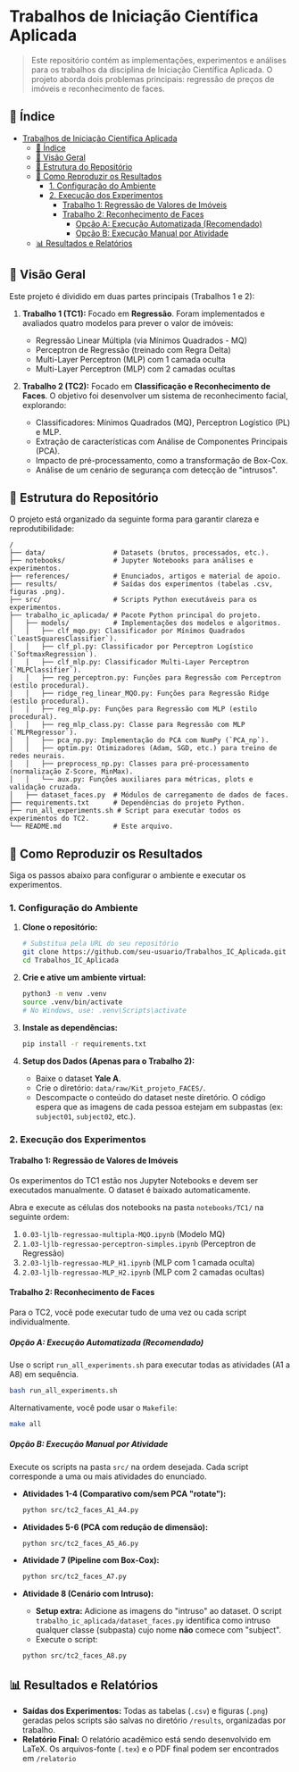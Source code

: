 # Trabalhos de Iniciação Científica Aplicada

> Este repositório contém as implementações, experimentos e análises para os trabalhos da disciplina de Iniciação Científica Aplicada. O projeto aborda dois problemas principais: regressão de preços de imóveis e reconhecimento de faces.

## 📖 Índice

- [Trabalhos de Iniciação Científica Aplicada](#trabalhos-de-iniciação-científica-aplicada)
  - [📖 Índice](#-índice)
  - [🎯 Visão Geral](#-visão-geral)
  - [📂 Estrutura do Repositório](#-estrutura-do-repositório)
  - [🚀 Como Reproduzir os Resultados](#-como-reproduzir-os-resultados)
    - [1. Configuração do Ambiente](#1-configuração-do-ambiente)
    - [2. Execução dos Experimentos](#2-execução-dos-experimentos)
      - [Trabalho 1: Regressão de Valores de Imóveis](#trabalho-1-regressão-de-valores-de-imóveis)
      - [Trabalho 2: Reconhecimento de Faces](#trabalho-2-reconhecimento-de-faces)
        - [Opção A: Execução Automatizada (Recomendado)](#opção-a-execução-automatizada-recomendado)
        - [Opção B: Execução Manual por Atividade](#opção-b-execução-manual-por-atividade)
  - [📊 Resultados e Relatórios](#-resultados-e-relatórios)

## 🎯 Visão Geral

Este projeto é dividido em duas partes principais (Trabalhos 1 e 2):

1.  **Trabalho 1 (TC1):** Focado em **Regressão**. Foram implementados e avaliados quatro modelos para prever o valor de imóveis:
    *   Regressão Linear Múltipla (via Mínimos Quadrados - MQ)
    *   Perceptron de Regressão (treinado com Regra Delta)
    *   Multi-Layer Perceptron (MLP) com 1 camada oculta
    *   Multi-Layer Perceptron (MLP) com 2 camadas ocultas

2.  **Trabalho 2 (TC2):** Focado em **Classificação e Reconhecimento de Faces**. O objetivo foi desenvolver um sistema de reconhecimento facial, explorando:
    *   Classificadores: Mínimos Quadrados (MQ), Perceptron Logístico (PL) e MLP.
    *   Extração de características com Análise de Componentes Principais (PCA).
    *   Impacto de pré-processamento, como a transformação de Box-Cox.
    *   Análise de um cenário de segurança com detecção de "intrusos".

## 📂 Estrutura do Repositório

O projeto está organizado da seguinte forma para garantir clareza e reprodutibilidade:

```
/
├── data/                 # Datasets (brutos, processados, etc.).
├── notebooks/            # Jupyter Notebooks para análises e experimentos.
├── references/           # Enunciados, artigos e material de apoio.
├── results/              # Saídas dos experimentos (tabelas .csv, figuras .png).
├── src/                  # Scripts Python executáveis para os experimentos.
├── trabalho_ic_aplicada/ # Pacote Python principal do projeto.
│   ├── models/           # Implementações dos modelos e algoritmos.
│   │   ├── clf_mqo.py: Classificador por Mínimos Quadrados (`LeastSquaresClassifier`).
│   │   ├── clf_pl.py: Classificador por Perceptron Logístico (`SoftmaxRegression`).
│   │   ├── clf_mlp.py: Classificador Multi-Layer Perceptron (`MLPClassifier`).
│   │   ├── reg_perceptron.py: Funções para Regressão com Perceptron (estilo procedural).
│   │   ├── ridge_reg_linear_MQO.py: Funções para Regressão Ridge (estilo procedural).
│   │   ├── reg_mlp.py: Funções para Regressão com MLP (estilo procedural).
│   │   ├── reg_mlp_class.py: Classe para Regressão com MLP (`MLPRegressor`).
│   │   ├── pca_np.py: Implementação do PCA com NumPy (`PCA_np`).
│   │   ├── optim.py: Otimizadores (Adam, SGD, etc.) para treino de redes neurais.
│   │   ├── preprocess_np.py: Classes para pré-processamento (normalização Z-Score, MinMax).
│   │   └── aux.py: Funções auxiliares para métricas, plots e validação cruzada.
│   ├── dataset_faces.py  # Módulos de carregamento de dados de faces.
├── requirements.txt      # Dependências do projeto Python.
├── run_all_experiments.sh # Script para executar todos os experimentos do TC2.
└── README.md             # Este arquivo.
```

## 🚀 Como Reproduzir os Resultados

Siga os passos abaixo para configurar o ambiente e executar os experimentos.

### 1. Configuração do Ambiente

1.  **Clone o repositório:**
    ```bash
    # Substitua pela URL do seu repositório
    git clone https://github.com/seu-usuario/Trabalhos_IC_Aplicada.git
    cd Trabalhos_IC_Aplicada
    ```

2.  **Crie e ative um ambiente virtual:**
    ```bash
    python3 -m venv .venv
    source .venv/bin/activate
    # No Windows, use: .venv\Scripts\activate
    ```

3.  **Instale as dependências:**
    ```bash
    pip install -r requirements.txt
    ```

4.  **Setup dos Dados (Apenas para o Trabalho 2):**
    *   Baixe o dataset **Yale A**.
    *   Crie o diretório: `data/raw/Kit_projeto_FACES/`.
    *   Descompacte o conteúdo do dataset neste diretório. O código espera que as imagens de cada pessoa estejam em subpastas (ex: `subject01`, `subject02`, etc.).

### 2. Execução dos Experimentos

#### Trabalho 1: Regressão de Valores de Imóveis

Os experimentos do TC1 estão nos Jupyter Notebooks e devem ser executados manualmente. O dataset é baixado automaticamente.

Abra e execute as células dos notebooks na pasta `notebooks/TC1/` na seguinte ordem:

1.  `0.03-ljlb-regressao-multipla-MQO.ipynb` (Modelo MQ)
2.  `1.03-ljlb-regressao-perceptron-simples.ipynb` (Perceptron de Regressão)
3.  `2.03-ljlb-regressao-MLP_H1.ipynb` (MLP com 1 camada oculta)
4.  `2.03-ljlb-regressao-MLP_H2.ipynb` (MLP com 2 camadas ocultas)

#### Trabalho 2: Reconhecimento de Faces

Para o TC2, você pode executar tudo de uma vez ou cada script individualmente.

##### Opção A: Execução Automatizada (Recomendado)

Use o script `run_all_experiments.sh` para executar todas as atividades (A1 a A8) em sequência.

```bash
bash run_all_experiments.sh
```

Alternativamente, você pode usar o `Makefile`:

```bash
make all
```

##### Opção B: Execução Manual por Atividade

Execute os scripts na pasta `src/` na ordem desejada. Cada script corresponde a uma ou mais atividades do enunciado.

-   **Atividades 1-4 (Comparativo com/sem PCA "rotate"):**
    ```bash
    python src/tc2_faces_A1_A4.py
    ```

-   **Atividades 5-6 (PCA com redução de dimensão):**
    ```bash
    python src/tc2_faces_A5_A6.py
    ```

-   **Atividade 7 (Pipeline com Box-Cox):**
    ```bash
    python src/tc2_faces_A7.py
    ```

-   **Atividade 8 (Cenário com Intruso):**
    *   **Setup extra:** Adicione as imagens do "intruso" ao dataset. O script `trabalho_ic_aplicada/dataset_faces.py` identifica como intruso qualquer classe (subpasta) cujo nome **não** comece com "subject".
    *   Execute o script:
    ```bash
    python src/tc2_faces_A8.py
    ```

## 📊 Resultados e Relatórios

-   **Saídas dos Experimentos:** Todas as tabelas (`.csv`) e figuras (`.png`) geradas pelos scripts são salvas no diretório `/results`, organizadas por trabalho.
-   **Relatório Final:** O relatório acadêmico está sendo desenvolvido em LaTeX. Os arquivos-fonte (`.tex`) e o PDF final podem ser encontrados em `/relatorio`
